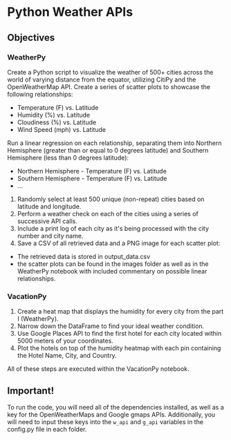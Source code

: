 # Python Weather APIs #

## Objectives ##

### WeatherPy ###

Create a Python script to visualize the weather of 500+ cities across the world of varying distance from the equator, utilizing CitiPy and the OpenWeatherMap API.
Create a series of scatter plots to showcase the following relationships:

- Temperature (F) vs. Latitude
- Humidity (%) vs. Latitude
- Cloudiness (%) vs. Latitude
- Wind Speed (mph) vs. Latitude

Run a linear regression on each relationship, separating them into Northern Hemisphere (greater than or equal to 0 degrees latitude) and Southern Hemisphere (less than 0 degrees latitude):

- Northern Hemisphere - Temperature (F) vs. Latitude
- Southern Hemisphere - Temperature (F) vs. Latitude
- ...

1. Randomly select at least 500 unique (non-repeat) cities based on latitude and longitude.
2. Perform a weather check on each of the cities using a series of successive API calls.
3. Include a print log of each city as it's being processed with the city number and city name.
4. Save a CSV of all retrieved data and a PNG image for each scatter plot:
  - The retrieved data is stored in output_data.csv
  - the scatter plots can be found in the images folder as well as in the WeatherPy notebook with included commentary on possible linear relationships.

### VacationPy ###

1. Create a heat map that displays the humidity for every city from the part I (WeatherPy).
2. Narrow down the DataFrame to find your ideal weather condition.
3. Use Google Places API to find the first hotel for each city located within 5000 meters of your coordinates.
4. Plot the hotels on top of the humidity heatmap with each pin containing the Hotel Name, City, and Country.

All of these steps are executed within the VacationPy notebook. 

## Important! ##

To run the code, you will need all of the dependencies installed, as well as a key for the OpenWeatherMaps and Google gmaps APIs. Additionally, you will need to input these keys into the `w_api` and `g_api` variables in the config.py file in each folder.
